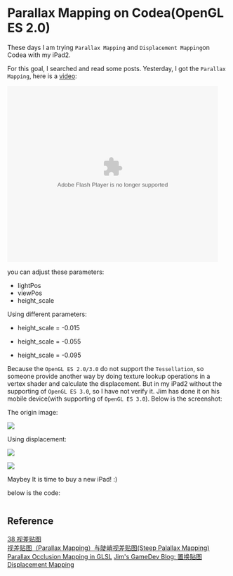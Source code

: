 #	Parallax Mapping on Codea(OpenGL ES 2.0) 

These days I am trying  `Parallax Mapping` and `Displacement Mapping`on Codea with my iPad2.

For this goal, I searched and read some posts. Yesterday, I got the `Parallax Mapping`, here is a [video](http://v.youku.com/v_show/id_XMTY3NTQ1MDc0OA==.html):

<embed src="http://player.youku.com/player.php/sid/XMTY3NTQ1MDc0OA==/v.swf" allowFullScreen="true" quality="high" width="480" height="400" align="middle" allowScriptAccess="always" type="application/x-shockwave-flash"></embed>

you can adjust these parameters:

-   lightPos
- 	viewPos
-  	height_scale

Using different parameters:

-	height_scale = -0.015

-	height_scale = -0.055

-	height_scale = -0.095

Because the `OpenGL ES 2.0/3.0` do not support the `Tessellation`, so someone provide another way by doing texture lookup operations in a vertex shader and calculate the displacement. But in my iPad2 without the supporting of `OpenGL ES 3.0`, so I have not verify it. Jim has done it on his mobile device(with supporting of `OpenGL ES 3.0`). Below is the screenshot:

The origin image:

![](https://chengkehan.github.io/DisplacementMapping/7.jpg)

Using displacement:

![](https://chengkehan.github.io/DisplacementMapping/1.jpg)

![](https://chengkehan.github.io/DisplacementMapping/1.gif)

Maybey It is time to buy a new iPad! :)

below is the code:

```
```

##	Reference

[38 视差贴图](http://bullteacher.com/38-parallax-mapping.html)  
[视差贴图（Parallax Mapping）与陡峭视差贴图(Steep Palallax Mapping)](http://blog.csdn.net/xiaoge132/article/details/51173002)  
[Parallax Occlusion Mapping in GLSL](http://sunandblackcat.com/tipFullView.php?topicid=28)
[Jim's GameDev Blog: 置换贴图 Displacement Mapping](https://chengkehan.github.io/DisplacementMapping.html)
